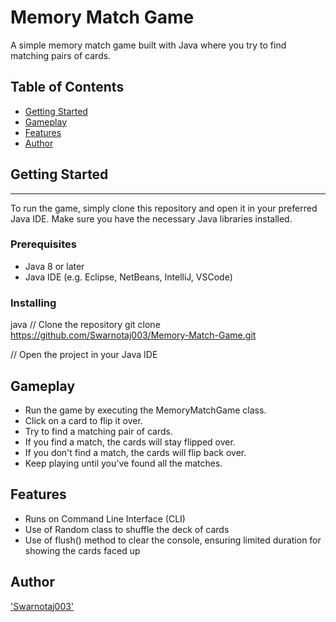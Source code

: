 # Memory Match Game

A simple memory match game built with Java where you try to find matching pairs of cards.

## Table of Contents

* [Getting Started](#getting-started)
* [Gameplay](#gameplay)
* [Features](#features)
* [Author](#author)

## Getting Started
------------------

To run the game, simply clone this repository and open it in your preferred Java IDE. Make sure you have the necessary Java libraries installed.

### Prerequisites

* Java 8 or later
* Java IDE (e.g. Eclipse, NetBeans, IntelliJ, VSCode)

### Installing

java
// Clone the repository
git clone https://github.com/Swarnotaj003/Memory-Match-Game.git

// Open the project in your Java IDE

## Gameplay

- Run the game by executing the MemoryMatchGame class.
- Click on a card to flip it over.
- Try to find a matching pair of cards.
- If you find a match, the cards will stay flipped over.
- If you don't find a match, the cards will flip back over.
- Keep playing until you've found all the matches.

## Features

- Runs on Command Line Interface (CLI)
- Use of Random class to shuffle the deck of cards
- Use of flush() method to clear the console, ensuring limited duration for showing the cards faced up

## Author

['Swarnotaj003'](https://github.com/Swarnotaj003)
